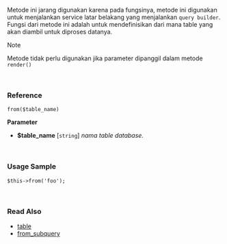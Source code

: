 Metode ini jarang digunakan karena pada fungsinya, metode ini digunakan untuk menjalankan service latar belakang yang menjalankan `query builder`. Fungsi dari metode ini adalah untuk mendefinisikan dari mana table yang akan diambil untuk diproses datanya.

> [!NOTE]
> Metode tidak perlu digunakan jika parameter dipanggil dalam metode `render()`

&nbsp;

### Reference
`from($table_name)`

**Parameter**
* **$table_name** [`string`] *nama table database.*

&nbsp;

### Usage Sample

`$this->from('foo');`

&nbsp;

### Read Also
* [table](./table)
* [from_subquery](./from_subquery)
